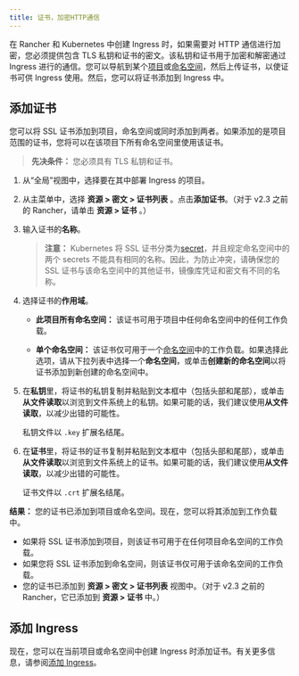 ```yaml
---
title: 证书，加密HTTP通信
---
```


在 Rancher 和 Kubernetes 中创建 Ingress 时，如果需要对 HTTP 通信进行加密，您必须提供包含 TLS 私钥和证书的密文。该私钥和证书用于加密和解密通过 Ingress 进行的通信。您可以导航到某个[项目](/docs/cluster-admin/projects-and-namespaces/_index)或[命名空间](/docs/cluster-admin/projects-and-namespaces/_index)，然后上传证书，以使证书可供 Ingress 使用。然后，您可以将证书添加到 Ingress 中。

## 添加证书

您可以将 SSL 证书添加到项目，命名空间或同时添加到两者。如果添加的是项目范围的证书，您将可以在该项目下所有命名空间里使用该证书。

> **先决条件：** 您必须具有 TLS 私钥和证书。

1. 从“全局”视图中，选择要在其中部署 Ingress 的项目。

2. 从主菜单中，选择 **资源 > 密文 > 证书列表** 。点击**添加证书**。（对于 v2.3 之前的 Rancher，请单击 **资源 > 证书** 。）

3. 输入证书的**名称**。

   > **注意：** Kubernetes 将 SSL 证书分类为[secret](https://kubernetes.io/docs/concepts/configuration/secret/)，并且规定命名空间中的两个 secrets 不能具有相同的名称。因此，为防止冲突，请确保您的 SSL 证书与该命名空间中的其他证书，镜像库凭证和密文有不同的名称。

4. 选择证书的**作用域**。

   - **此项目所有命名空间：** 该证书可用于项目中任何命名空间中的任何工作负载。

   - **单个命名空间：** 该证书仅可用于一个[命名空间](/docs/k8s-in-rancher/projects-and-namespaces/#namespaces)中的工作负载。如果选择此选项，请从下拉列表中选择一个**命名空间**，或单击**创建新的命名空间**以将证书添加到新创建的命名空间中。

5. 在**私钥**里，将证书的私钥复制并粘贴到文本框中（包括头部和尾部），或单击**从文件读取**以浏览到文件系统上的私钥。如果可能的话，我们建议使用**从文件读取**，以减少出错的可能性。

   私钥文件以 `.key` 扩展名结尾。

6. 在**证书**里，将证书的证书复制并粘贴到文本框中（包括头部和尾部），或单击**从文件读取**以浏览到文件系统上的证书。如果可能的话，我们建议使用**从文件读取**，以减少出错的可能性。

   证书文件以 `.crt` 扩展名结尾。

**结果：** 您的证书已添加到项目或命名空间。现在，您可以将其添加到工作负载中。

- 如果将 SSL 证书添加到项目，则该证书可用于在任何项目命名空间的工作负载。
- 如果您将 SSL 证书添加到命名空间，则该证书仅可用于该命名空间的工作负载。
- 您的证书已添加到 **资源 > 密文 > 证书列表** 视图中。（对于 v2.3 之前的 Rancher，它已添加到 **资源 > 证书** 中。）

## 添加 Ingress

现在，您可以在当前项目或命名空间中创建 Ingress 时添加证书。有关更多信息，请参阅[添加 Ingress](/docs/k8s-in-rancher/load-balancers-and-ingress/ingress/_index)。
